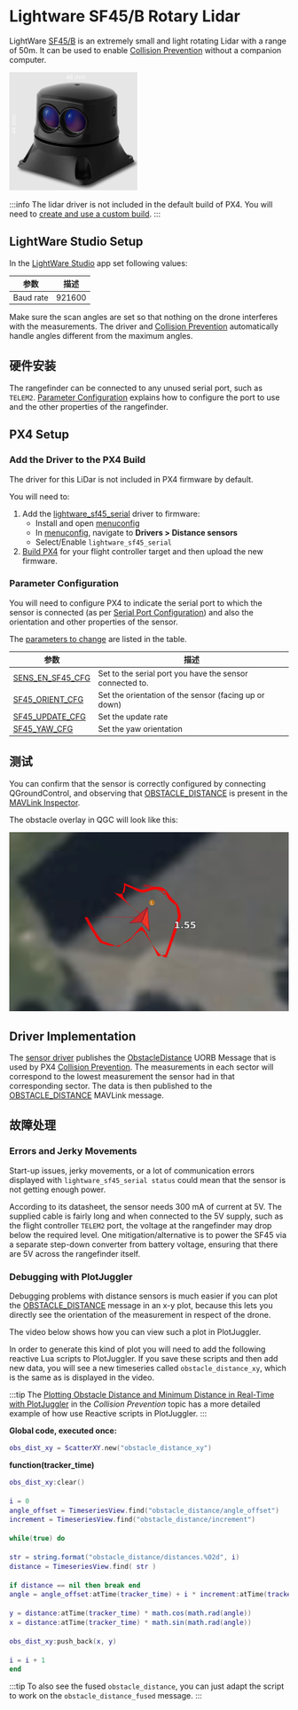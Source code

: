 # Lightware SF45/B Rotary Lidar

LightWare [SF45/B](https://lightwarelidar.com/shop/sf45-b-50-m/) is an extremely small and light rotating Lidar with a range of 50m.
It can be used to enable [Collision Prevention](../computer_vision/collision_prevention.md) without a companion computer.

![LightWare SF45 rotating Lidar](../../assets/hardware/sensors/lidar_lightware/sf45.png)

:::info
The lidar driver is not included in the default build of PX4.
You will need to [create and use a custom build](#add-the-driver-to-the-px4-build).
:::

## LightWare Studio Setup

In the [LightWare Studio](https://www.lightwarelidar.com/resources-software) app set following values:

| 参数        | 描述     |
| --------- | ------ |
| Baud rate | 921600 |

Make sure the scan angles are set so that nothing on the drone interferes with the measurements.
The driver and [Collision Prevention](../computer_vision/collision_prevention.md) automatically handle angles different from the maximum angles.

## 硬件安装

The rangefinder can be connected to any unused serial port, such as `TELEM2`.
[Parameter Configuration](#parameter-configuration) explains how to configure the port to use and the other properties of the rangefinder.

## PX4 Setup

### Add the Driver to the PX4 Build

The driver for this LiDar is not included in PX4 firmware by default.

You will need to:

1. Add the [lightware_sf45_serial](../modules/modules_driver_distance_sensor.md#lightware-sf45-serial) driver to firmware:
   - Install and open [menuconfig](../hardware/porting_guide_config.md#px4-menuconfig-setup)
   - In [menuconfig](../hardware/porting_guide_config.md#px4-menuconfig-setup), navigate to **Drivers > Distance sensors**
   - Select/Enable `lightware_sf45_serial`
2. [Build PX4](../dev_setup/building_px4.md) for your flight controller target and then upload the new firmware.

### Parameter Configuration

You will need to configure PX4 to indicate the serial port to which the sensor is connected (as per [Serial Port Configuration](../peripherals/serial_configuration.md)) and also the orientation and other properties of the sensor.

The [parameters to change](../advanced_config/parameters.md) are listed in the table.

| 参数                                                                                                                                                                         | 描述                                                                       |
| -------------------------------------------------------------------------------------------------------------------------------------------------------------------------- | ------------------------------------------------------------------------ |
| <a id="SENS_EN_SF45_CFG"></a>[SENS_EN_SF45_CFG](../advanced_config/parameter_reference.md#SENS_EN_SF45_CFG) | Set to the serial port you have the sensor connected to. |
| <a id="SF45_ORIENT_CFG"></a>[SF45_ORIENT_CFG](../advanced_config/parameter_reference.md#SF45_ORIENT_CFG)                         | Set the orientation of the sensor (facing up or down) |
| <a id="SF45_UPDATE_CFG"></a>[SF45_UPDATE_CFG](../advanced_config/parameter_reference.md#SF45_UPDATE_CFG)                         | Set the update rate                                                      |
| <a id="SF45_YAW_CFG"></a>[SF45_YAW_CFG](../advanced_config/parameter_reference.md#SF45_YAW_CFG)                                  | Set the yaw orientation                                                  |

## 测试

You can confirm that the sensor is correctly configured by connecting QGroundControl, and observing that [OBSTACLE_DISTANCE](https://mavlink.io/en/messages/common.html#OBSTACLE_DISTANCE) is present in the [MAVLink Inspector](https://docs.qgroundcontrol.com/master/en/qgc-user-guide/analyze_view/mavlink_inspector.html).

The obstacle overlay in QGC will look like this:

![sf45 obstacle avoidance map shown in QGC](../../assets/hardware/sensors/lidar_lightware/sf45_obstacle_map.png)

## Driver Implementation

The [sensor driver](../modules/modules_driver_distance_sensor.md#lightware-sf45-serial) publishes the [ObstacleDistance](../msg_docs/ObstacleDistance.md) UORB Message that is used by PX4 [Collision Prevention](../computer_vision/collision_prevention.md).
The measurements in each sector will correspond to the lowest measurement the sensor had in that corresponding sector.
The data is then published to the [OBSTACLE_DISTANCE](https://mavlink.io/en/messages/common.html#OBSTACLE_DISTANCE) MAVLink message.

## 故障处理

### Errors and Jerky Movements

Start-up issues, jerky movements, or a lot of communication errors displayed with `lightware_sf45_serial status` could mean that the sensor is not getting enough power.

According to its datasheet, the sensor needs 300 mA of current at 5V.
The supplied cable is fairly long and when connected to the 5V supply, such as the flight controller `TELEM2` port, the voltage at the rangefinder may drop below the required level.
One mitigation/alternative is to power the SF45 via a separate step-down converter from battery voltage, ensuring that there are 5V across the rangefinder itself.

### Debugging with PlotJuggler

Debugging problems with distance sensors is much easier if you can plot the [OBSTACLE_DISTANCE](https://mavlink.io/en/messages/common.html#OBSTACLE_DISTANCE) message in an x-y plot, because this lets you directly see the orientation of the measurement in respect of the drone.

The video below shows how you can view such a plot in PlotJuggler.

<lite-youtube videoid="VwEd_7aiLEo" title="PX4 Autopilot: SF45 rangefinder - collision prevention "/>

In order to generate this kind of plot you will need to add the following reactive Lua scripts to PlotJuggler.
If you save these scripts and then add new data, you will see a new timeseries called `obstacle_distance_xy`, which is the same as is displayed in the video.

:::tip
The [Plotting Obstacle Distance and Minimum Distance in Real-Time with PlotJuggler](../computer_vision/collision_prevention.md#plotting-obstacle-distance-and-minimum-distance-in-real-time-with-plotjuggler) in the _Collision Prevention_ topic has a more detailed example of how use Reactive scripts in PlotJuggler.
:::

**Global code, executed once:**

```lua
obs_dist_xy = ScatterXY.new("obstacle_distance_xy")
```

**function(tracker_time)**

```lua
obs_dist_xy:clear()

i = 0
angle_offset = TimeseriesView.find("obstacle_distance/angle_offset")
increment = TimeseriesView.find("obstacle_distance/increment")

while(true) do

str = string.format("obstacle_distance/distances.%02d", i)
distance = TimeseriesView.find( str )

if distance == nil then break end
angle = angle_offset:atTime(tracker_time) + i * increment:atTime(tracker_time)

y = distance:atTime(tracker_time) * math.cos(math.rad(angle))
x = distance:atTime(tracker_time) * math.sin(math.rad(angle))

obs_dist_xy:push_back(x, y)

i = i + 1
end
```

:::tip
To also see the fused `obstacle_distance`, you can just adapt the script to work on the `obstacle_distance_fused` message.
:::
